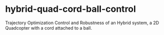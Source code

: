 # hybrid-quad-cord-ball-control
Trajectory Optimization Control and Robustness of an Hybrid system, a 2D Quadcopter with a cord attached to a ball.
